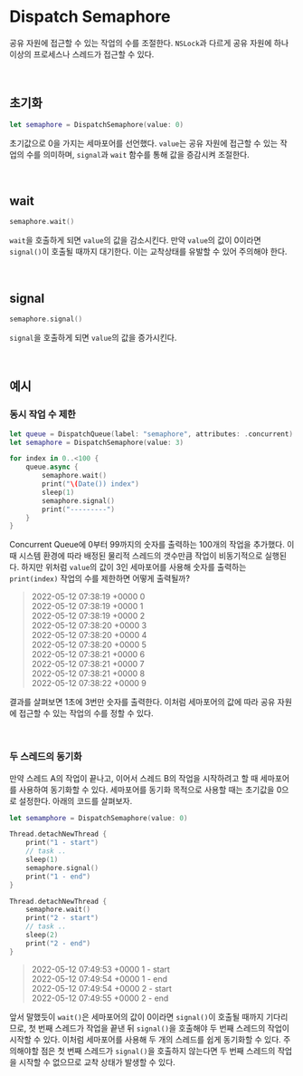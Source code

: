 # Dispatch Semaphore

공유 자원에 접근할 수 있는 작업의 수를 조절한다. `NSLock`과 다르게 공유 자원에 하나 이상의 프로세스나 스레드가 접근할 수 있다.

&nbsp;
## 초기화

```swift
let semaphore = DispatchSemaphore(value: 0)
```

초기값으로 0을 가지는 세마포어를 선언했다. `value`는 공유 자원에 접근할 수 있는 작업의 수를 의미하며, `signal`과 `wait` 함수를 통해 값을 증감시켜 조절한다.

&nbsp;
## wait

```swift
semaphore.wait()
```

`wait`을 호출하게 되면 `value`의 값을 감소시킨다. 만약 `value`의 값이 0이라면 `signal()`이 호출될 때까지 대기한다. 이는 교착상태를 유발할 수 있어 주의해야 한다.

&nbsp;
## signal

```swift
semaphore.signal()
```

`signal`을 호출하게 되면 `value`의 값을 증가시킨다.

&nbsp;
## 예시

### 동시 작업 수 제한

```swift
let queue = DispatchQueue(label: "semaphore", attributes: .concurrent)
let semaphore = DispatchSemaphore(value: 3)

for index in 0..<100 {
    queue.async {
        semaphore.wait()
        print("\(Date()) index")
        sleep(1)
        semaphore.signal()
        print("---------")
    }
}
```

Concurrent Queue에 0부터 99까지의 숫자를 출력하는 100개의 작업을 추가했다. 이때 시스템 환경에 따라 배정된 물리적 스레드의 갯수만큼 작업이 비동기적으로 실행된다. 하지만 위처럼 `value`의 값이 3인 세마포어를 사용해 숫자를 출력하는 `print(index)` 작업의 수를 제한하면 어떻게 출력될까?

> 2022-05-12 07:38:19 +0000 0   
> 2022-05-12 07:38:19 +0000 1   
> 2022-05-12 07:38:19 +0000 2   
> 2022-05-12 07:38:20 +0000 3   
> 2022-05-12 07:38:20 +0000 4   
> 2022-05-12 07:38:20 +0000 5   
> 2022-05-12 07:38:21 +0000 6   
> 2022-05-12 07:38:21 +0000 7   
> 2022-05-12 07:38:21 +0000 8   
> 2022-05-12 07:38:22 +0000 9

결과를 살펴보면 1초에 3번만 숫자를 출력한다. 이처럼 세마포어의 값에 따라 공유 자원에 접근할 수 있는 작업의 수를 정할 수 있다.

&nbsp;
### 두 스레드의 동기화

만약 스레드 A의 작업이 끝나고, 이어서 스레드 B의 작업을 시작하려고 할 때 세마포어를 사용하여 동기화할 수 있다. 세마포어를 동기화 목적으로 사용할 때는 초기값을 0으로 설정한다. 아래의 코드를 살펴보자.

```swift
let semamphore = DispatchSemaphore(value: 0)

Thread.detachNewThread {
    print("1 - start")
    // task ..
    sleep(1)
    semaphore.signal()
    print("1 - end")
}

Thread.detachNewThread {
    semaphore.wait()
    print("2 - start")
    // task ..
    sleep(2)
    print("2 - end")
}
```

> 2022-05-12 07:49:53 +0000 1 - start   
> 2022-05-12 07:49:54 +0000 1 - end   
> 2022-05-12 07:49:54 +0000 2 - start   
> 2022-05-12 07:49:55 +0000 2 - end   

앞서 말했듯이 `wait()`은 세마포어의 값이 0이라면 `signal()`이 호출될 때까지 기다리므로, 첫 번째 스레드가 작업을 끝낸 뒤 `signal()`을 호출해야 두 번째 스레드의 작업이 시작할 수 있다. 이처럼 세마포어를 사용해 두 개의 스레드를 쉽게 동기화할 수 있다. 주의해야할 점은 첫 번째 스레드가 `signal()`을 호출하지 않는다면 두 번째 스레드의 작업을 시작할 수 없으므로 교착 상태가 발생할 수 있다.
